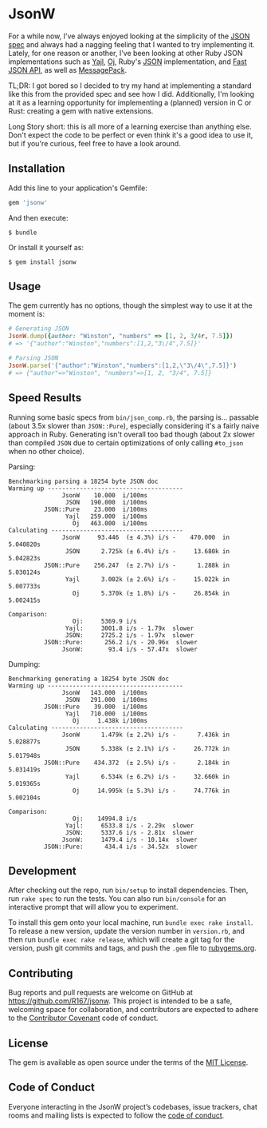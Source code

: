 # JsonW

For a while now, I've always enjoyed looking at the simplicity of the [JSON spec](http://www.json.org/)
and always had a nagging feeling that I wanted to try implementing it. Lately, for one reason or another,
I've been looking at other Ruby JSON implementations such as [Yajl](https://github.com/brianmario/yajl-ruby),
[Oj](https://github.com/ohler55/oj), Ruby's [JSON](https://github.com/flori/json) implementation, and
[Fast JSON API](https://github.com/Netflix/fast_jsonapi), as well as [MessagePack](https://github.com/msgpack/msgpack-ruby).

TL;DR: I got bored so I decided to try my hand at implementing a standard like this from the provided
spec and see how I did. Additionally, I'm looking at it as a learning opportunity for implementing a (planned)
version in C or Rust: creating a gem with native extensions.

Long Story short: this is all more of a learning exercise than anything else. Don't expect the code to
be perfect or even think it's a good idea to use it, but if you're curious, feel free to have a look around.

## Installation

Add this line to your application's Gemfile:

```ruby
gem 'jsonw'
```

And then execute:

    $ bundle

Or install it yourself as:

    $ gem install jsonw

## Usage

The gem currently has no options, though the simplest way to use it at the moment is:

```ruby
# Generating JSON
JsonW.dump({author: "Winston", "numbers" => [1, 2, 3/4r, 7.5]})
# => '{"author":"Winston","numbers":[1,2,"3\/4",7.5]}'

# Parsing JSON
JsonW.parse('{"author":"Winston","numbers":[1,2,\"3\/4\",7.5]}')
# => {"author"=>"Winston", "numbers"=>[1, 2, "3/4", 7.5]}
```

## Speed Results

Running some basic specs from `bin/json_comp.rb`, the parsing is... passable (about 3.5x slower than `JSON::Pure`),
especially considering it's a fairly naive approach in Ruby. Generating isn't overall too bad though (about 2x slower
than compiled `JSON` due to certain optimizations of only calling `#to_json` when no other choice).

Parsing:
```
Benchmarking parsing a 18254 byte JSON doc
Warming up --------------------------------------
               JsonW    10.000  i/100ms
                JSON   190.000  i/100ms
          JSON::Pure    23.000  i/100ms
                Yajl   259.000  i/100ms
                  Oj   463.000  i/100ms
Calculating -------------------------------------
               JsonW     93.446  (± 4.3%) i/s -    470.000  in   5.040820s
                JSON      2.725k (± 6.4%) i/s -     13.680k in   5.042823s
          JSON::Pure    256.247  (± 2.7%) i/s -      1.288k in   5.030124s
                Yajl      3.002k (± 2.6%) i/s -     15.022k in   5.007733s
                  Oj      5.370k (± 1.8%) i/s -     26.854k in   5.002415s

Comparison:
                  Oj:     5369.9 i/s
                Yajl:     3001.8 i/s - 1.79x  slower
                JSON:     2725.2 i/s - 1.97x  slower
          JSON::Pure:      256.2 i/s - 20.96x  slower
               JsonW:       93.4 i/s - 57.47x  slower
```

Dumping:
```
Benchmarking generating a 18254 byte JSON doc
Warming up --------------------------------------
               JsonW   143.000  i/100ms
                JSON   291.000  i/100ms
          JSON::Pure    39.000  i/100ms
                Yajl   710.000  i/100ms
                  Oj     1.438k i/100ms
Calculating -------------------------------------
               JsonW      1.479k (± 2.2%) i/s -      7.436k in   5.028877s
                JSON      5.338k (± 2.1%) i/s -     26.772k in   5.017948s
          JSON::Pure    434.372  (± 2.5%) i/s -      2.184k in   5.031419s
                Yajl      6.534k (± 6.2%) i/s -     32.660k in   5.019365s
                  Oj     14.995k (± 5.3%) i/s -     74.776k in   5.002104s

Comparison:
                  Oj:    14994.8 i/s
                Yajl:     6533.8 i/s - 2.29x  slower
                JSON:     5337.6 i/s - 2.81x  slower
               JsonW:     1479.4 i/s - 10.14x  slower
          JSON::Pure:      434.4 i/s - 34.52x  slower
```

## Development

After checking out the repo, run `bin/setup` to install dependencies. Then, run `rake spec` to run the tests. You can also run `bin/console` for an interactive prompt that will allow you to experiment.

To install this gem onto your local machine, run `bundle exec rake install`. To release a new version, update the version number in `version.rb`, and then run `bundle exec rake release`, which will create a git tag for the version, push git commits and tags, and push the `.gem` file to [rubygems.org](https://rubygems.org).

## Contributing

Bug reports and pull requests are welcome on GitHub at https://github.com/R167/jsonw. This project is intended to be a safe, welcoming space for collaboration, and contributors are expected to adhere to the [Contributor Covenant](http://contributor-covenant.org) code of conduct.

## License

The gem is available as open source under the terms of the [MIT License](https://opensource.org/licenses/MIT).

## Code of Conduct

Everyone interacting in the JsonW project’s codebases, issue trackers, chat rooms and mailing lists is expected to follow the [code of conduct](https://github.com/R167/jsonw/blob/master/CODE_OF_CONDUCT.md).
